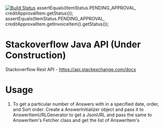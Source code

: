[![Build Status](https://travis-ci.org/spdeepak/Stackoverflow.svg?branch=master)](https://travis-ci.org/spdeepak/Stackoverflow) assertEquals(ItemStatus.PENDING_APPROVAL, creditApprovalItem.getStatus());
        assertEquals(ItemStatus.PENDING_APPROVAL, creditApprovalItem.getInvoiceItem().getStatus());

# Stackoverflow Java API (Under Construction)

Stackoverflow Rest API - https://api.stackexchange.com/docs

# Usage
1. To get a particular number of Answers with in a specified date, order, and Sort order.
	Create a AnswerInitializer object and pass it to AnswerItemURLGenerator to get a JsonURL and pass the same to AnswerItem's Fetcher class and get the list of AnswerItem's
